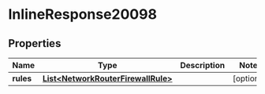 

# InlineResponse20098

## Properties

Name | Type | Description | Notes
------------ | ------------- | ------------- | -------------
**rules** | [**List&lt;NetworkRouterFirewallRule&gt;**](NetworkRouterFirewallRule.md) |  |  [optional]



